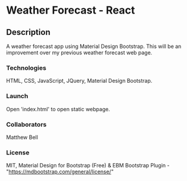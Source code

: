 # Weather Forecast - React

## Description

A weather forecast app using Material Design Bootstrap. This will be an improvement over my previous weather forecast web page.

### Technologies

HTML, CSS, JavaScript, JQuery, Material Design Bootstrap.

### Launch

Open 'index.html' to open static webpage.

### Collaborators

Matthew Bell

### License

MIT, Material Design for Bootstrap (Free) & EBM Bootstrap Plugin - "https://mdbootstrap.com/general/license/"
